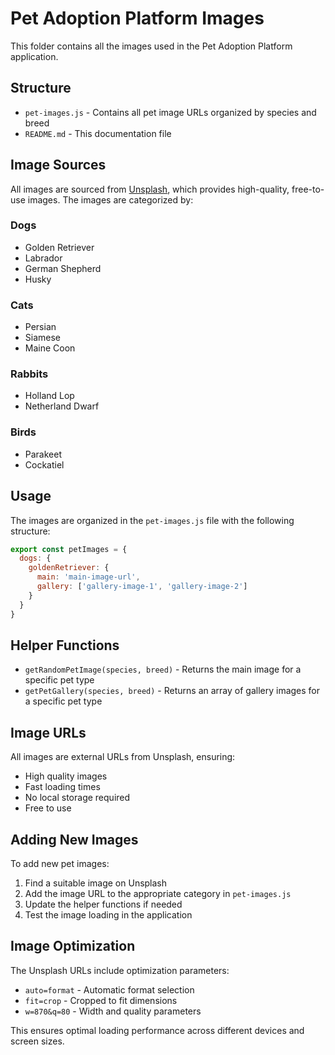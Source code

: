 # Pet Adoption Platform Images

This folder contains all the images used in the Pet Adoption Platform application.

## Structure

- `pet-images.js` - Contains all pet image URLs organized by species and breed
- `README.md` - This documentation file

## Image Sources

All images are sourced from [Unsplash](https://unsplash.com/), which provides high-quality, free-to-use images. The images are categorized by:

### Dogs
- Golden Retriever
- Labrador
- German Shepherd
- Husky

### Cats
- Persian
- Siamese
- Maine Coon

### Rabbits
- Holland Lop
- Netherland Dwarf

### Birds
- Parakeet
- Cockatiel

## Usage

The images are organized in the `pet-images.js` file with the following structure:

```javascript
export const petImages = {
  dogs: {
    goldenRetriever: {
      main: 'main-image-url',
      gallery: ['gallery-image-1', 'gallery-image-2']
    }
  }
}
```

## Helper Functions

- `getRandomPetImage(species, breed)` - Returns the main image for a specific pet type
- `getPetGallery(species, breed)` - Returns an array of gallery images for a specific pet type

## Image URLs

All images are external URLs from Unsplash, ensuring:
- High quality images
- Fast loading times
- No local storage required
- Free to use

## Adding New Images

To add new pet images:

1. Find a suitable image on Unsplash
2. Add the image URL to the appropriate category in `pet-images.js`
3. Update the helper functions if needed
4. Test the image loading in the application

## Image Optimization

The Unsplash URLs include optimization parameters:
- `auto=format` - Automatic format selection
- `fit=crop` - Cropped to fit dimensions
- `w=870&q=80` - Width and quality parameters

This ensures optimal loading performance across different devices and screen sizes. 